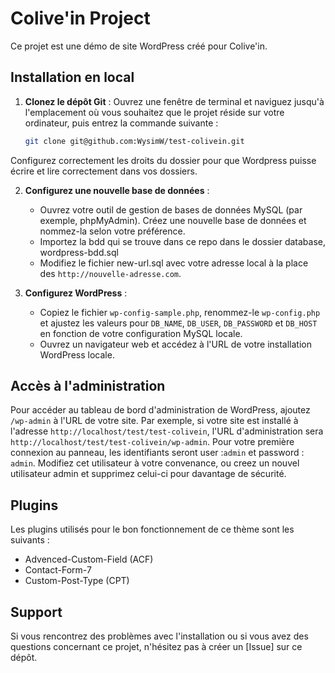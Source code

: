 # Colive'in Project

Ce projet est une démo de site WordPress créé pour Colive'in.

## Installation en local

1. **Clonez le dépôt Git** : Ouvrez une fenêtre de terminal et naviguez jusqu'à l'emplacement où vous souhaitez que le projet réside sur votre ordinateur, puis entrez la commande suivante :

    ```bash
    git clone git@github.com:WysimW/test-colivein.git
    ```

Configurez correctement les droits du dossier pour que Wordpress puisse écrire et lire correctement dans vos dossiers.

2. **Configurez une nouvelle base de données** : 
   - Ouvrez votre outil de gestion de bases de données MySQL (par exemple, phpMyAdmin). Créez une nouvelle base de données et nommez-la selon votre préférence.
   - Importez la bdd qui se trouve dans ce repo dans le dossier database, wordpress-bdd.sql
   - Modifiez le fichier new-url.sql avec votre adresse local à la place des `http://nouvelle-adresse.com`.

3. **Configurez WordPress** :
   - Copiez le fichier `wp-config-sample.php`, renommez-le `wp-config.php` et ajustez les valeurs pour `DB_NAME`, `DB_USER`, `DB_PASSWORD` et `DB_HOST` en fonction de votre configuration MySQL locale.
   - Ouvrez un navigateur web et accédez à l'URL de votre installation WordPress locale.


## Accès à l'administration

Pour accéder au tableau de bord d'administration de WordPress, ajoutez `/wp-admin` à l'URL de votre site. Par exemple, si votre site est installé à l'adresse `http://localhost/test/test-colivein`, l'URL d'administration sera `http://localhost/test/test-colivein/wp-admin`.
Pour votre première connexion au panneau, les identifiants seront user :`admin` et password : `admin`. Modifiez cet utilisateur à votre convenance, ou creez un nouvel utilisateur admin et supprimez celui-ci pour davantage de sécurité.


## Plugins

Les plugins utilisés pour le bon fonctionnement de ce thème sont les suivants :

- Advenced-Custom-Field (ACF)
- Contact-Form-7
- Custom-Post-Type (CPT)

## Support

Si vous rencontrez des problèmes avec l'installation ou si vous avez des questions concernant ce projet, n'hésitez pas à créer un [Issue] sur ce dépôt.
